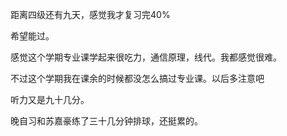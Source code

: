 距离四级还有九天，感觉我才复习完40% 

希望能过。 

感觉这个学期专业课学起来很吃力，通信原理，线代。我都感觉很难。 

不过这个学期我在课余的时候都没怎么搞过专业课。以后多注意吧 

听力又是九十几分。 

晚自习和苏嘉豪练了三十几分钟排球，还挺累的。